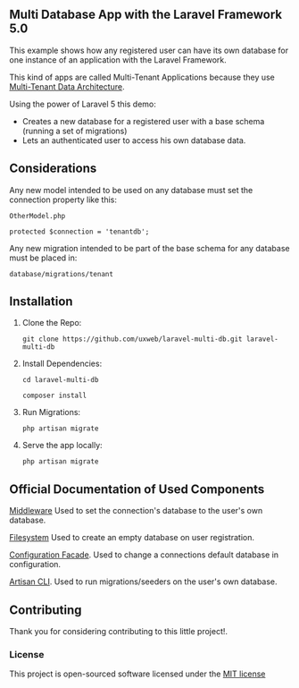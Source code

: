 ## Multi Database App with the Laravel Framework 5.0

This example shows how any registered user can have its own database for one instance of an application with the Laravel Framework.

This kind of apps are called Multi-Tenant Applications because they use [Multi-Tenant Data Architecture](https://msdn.microsoft.com/en-us/library/aa479086.aspx).

Using the power of Laravel 5 this demo:

* Creates a new database for a registered user with a base schema (running a set of migrations)
* Lets an authenticated user to access his own database data.

## Considerations

Any new model intended to be used on any database must set the connection property like this:

```
OtherModel.php

protected $connection = 'tenantdb';
```

Any new migration intended to be part of the base schema for any database must be placed in:

```
database/migrations/tenant
```

## Installation

1. Clone the Repo:
    ```
    git clone https://github.com/uxweb/laravel-multi-db.git laravel-multi-db
    ```
2. Install Dependencies:
    ```
    cd laravel-multi-db
    
    composer install
    ```
3. Run Migrations:
    ```
    php artisan migrate
    ```
4. Serve the app locally:
    ```
    php artisan migrate
    ```

## Official Documentation of Used Components

[Middleware](http://laravel.com/docs/5.0/middleware)
Used to set the connection's database to the user's own database.

[Filesystem](http://laravel.com/docs/5.0/filesystem)
Used to create an empty database on user registration.

[Configuration Facade](http://laravel.com/docs/5.0/facades#facade-class-reference).
Used to change a connections default database in configuration.

[Artisan CLI](http://laravel.com/docs/5.0/artisan#calling-commands-outside-of-cli).
Used to run migrations/seeders on the user's own database.

## Contributing

Thank you for considering contributing to this little project!.

### License

This project is open-sourced software licensed under the [MIT license](http://opensource.org/licenses/MIT)

